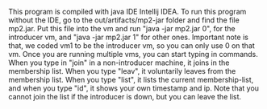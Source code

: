 This program is compiled with java IDE Intellij IDEA. To run this program without the IDE, go to the out/artifacts/mp2-jar folder and find the file mp2.jar. Put this file into the vm and run "java -jar mp2.jar 0", for the introducer vm, and "java -jar mp2.jar 1" for other ones. Important note is that, we coded vm1 to be the introducer vm, so you can only use 0 on that vm.
Once you are running multiple vms, you can start typing in commands. When you type in "join" in a non-introducer machine, it joins in the membership list. When you type "leav", it voluntarily leaves from the membership list. When you type "list", it lists the current membership-list, and when you type "id", it shows your own timestamp and ip.
Note that you cannot join the list if the introducer is down, but you can leave the list.
